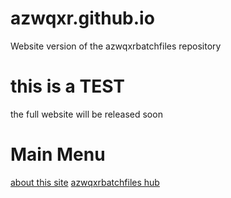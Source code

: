 # azwqxr.github.io
Website version of the azwqxrbatchfiles repository
# this is a TEST
the full website will be released soon
# Main Menu
[about this site](https://azwqxr.github.io/about/)
[azwqxrbatchfiles hub](https://azwqxr.github.io/batchfiles/menu/)
